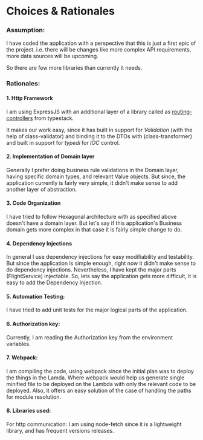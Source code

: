 # Choices & Rationales

### Assumption:

I have coded the application with a perspective that this is just a first epic of the project. 
i.e. there will be changes like more complex API requirements, more data sources will be upcoming. 

So there are few more libraries than currently it needs.

### Rationales:
#### 1. Http Framework
I am using ExpressJS with an additional layer of a library called as [routing-controllers](https://github.com/typestack/routing-controllers) from typestack.

It makes our work easy, since it has built in support for *Validation* (with the help of class-validator) and binding it to the DTOs with (class-transformer) and built in support for *typedi* for *IOC* control. 

#### 2. Implementation of Domain layer
Generally I prefer doing business rule validations in the Domain layer, having specific domain types, and relevant Value objects. 
But since, the application currently is fairly very simple, it didn't make sense to add another layer of abstraction.

#### 3. Code Organization
I have tried to follow Hexagonal architecture with as specified above doesn't have a domain layer. 
But let's say if this application's Business domain gets more complex in that case it is fairly simple change to do.

#### 4. Dependency Injections
In general I use dependency injections for easy modifiability and testability. 
But since the application is simple enough, right now it didn't make sense to do dependency injections.
Nevertheless, I have kept the major parts (FlightService) injectable. 
So, lets say the application gets more difficult, it is easy to add the Dependency Injection.

#### 5. Automation Testing: 
I have tried to add unit tests for the major logical parts of the application.

#### 6. Authorization key: 
Currently, I am reading the Authorization key from the environment variables.

#### 7. Webpack: 
I am compiling the code, using webpack since the initial plan was to deploy the things in the Lamda. Where webpack would help us generate single minified file to be deployed on the Lambda with only the relevant code to be deployed. Also, it offers an easy solution of the case of handling the paths for module resolution.

#### 8. Libraries used:
For http communication: I am using node-fetch since it is a lightweight library, and has frequent versions releases. 



